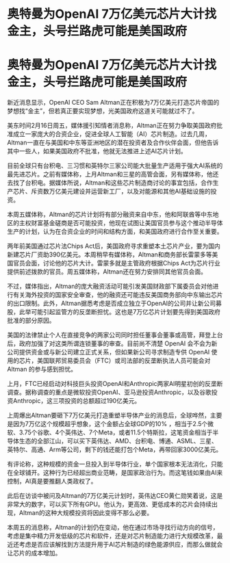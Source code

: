 # 奥特曼为OpenAI 7万亿美元芯片大计找金主，头号拦路虎可能是美国政府

# 奥特曼为OpenAI 7万亿美元芯片大计找金主，头号拦路虎可能是美国政府

新近消息显示，OpenAI CEO Sam Altman正在积极为7万亿美元打造芯片帝国的梦想找“金主”，但若真正要实现梦想，光美国政府这道关可能就过不了。

美东时间2月16日周五，媒体援引知情者消息称，Altman正在努力争取美国政府批准成立一家庞大的合资企业，促进全球人工智能（AI）芯片制造。过去几周，Altman一直在与美国和中东等亚洲地区的潜在投资者及合作伙伴会面，但他告诉其中一些人，如果美国政府不批准，他就无法推进上述AI芯片计划。

目前全球只有台积电、三习惯和英特尔三家公司能大批量生产适用于强大AI系统的最先进芯片。之前有媒体称，上月Altman和三星的高管会面，另有媒体称，他还去找了台积电。据媒体所说，Altman和这些芯片制造商讨论的事宜包括，合作生产芯片、斥资数万亿美元建设并运营新工厂，以及对能源和其他AI基础设施的投资。

本周五媒体称，Altman的芯片计划将有部分融资来自中东，他和阿联酋等中东地区的主权财富基金磋商是否可能投资，他现在试图让美国官员参与这个推动半导体生产的计划，认为在合资企业的时间和结构方面，和美国政府进行合作至关重要。

两年前美国通过芯片法Chips
Act后，美国政府寻求重塑本土芯片产业，要为国内新建芯片厂资助390亿美元。本周稍早有媒体称，Altman和商务部长雷蒙多等美国官员会面，讨论他的芯片大计。雷蒙多就是主管政府根据Chips
Act为芯片行业提供前述拨款的官员。周五媒体称，Altman还在努力安排同其他官员会面。

不过，媒体指出，Altman的庞大融资活动可能引发美国财政部下属委员会对他进行有关海外投资的国家安全审查，他的融资还可能违反美国商务部向中东输出芯片的出口限制。此外，Altman据悉考虑是否成立独立于OpenAI的公司并让新公司募股，此举可能引起监管方的反垄断担忧。这也是7万亿芯片计划要先得到美国政府批准的部分原因。

美国的法律禁止个人在直接竞争的两家公司同时担任董事会董事或高管，拜登上台后，政府加强了对这类所谓连锁董事的审查。目前尚不清楚 OpenAI
会不会为新公司提供资金或与新公司建立正式关系，但如果新公司寻求制造专供 OpenAI
使用的芯片，美国联邦贸易委员会（FTC）或司法部的反垄断执法人员可能会对Altman 的参与感到担忧。

上月，FTC已经启动对科技巨头投资OpenAI和Anthropic两家AI明星初创的反垄断调查。据称调查的重点是微软投资OpenAI、亚马逊投资Anthropic，以及谷歌投资Anthropic，这三项投资的总额超过190亿美元。

上周爆出Altman要砸下7万亿美元打造重塑半导体产业的消息后，全球哗然，主要是因为7万亿这个规模超乎想象，这个金额占全球GDP的10%
，相当于2.5个微软、3.75个谷歌、4个英伟达、7个Meta，或者11.5个特斯拉，这笔资金相当于半导体生态的全部江山，可以买下英伟达、AMD、台积电、博通、ASML、三星、英特尔、高通、Arm等公司，剩下的钱还能打包个Meta，再带回家3000亿美元。

有评论称，这种规模的资金一旦投入到半导体行业，单个国家根本无法消化，只能在全球铺开。这种行为已经超出商业范畴，是国家政治行为。而这笔钱如果由AI来控制，AI真是要推翻人类政权了。

此后在访谈中被问及Altman的7万亿美元计划时，英伟达CEO黄仁勋笑着说，这是非常大的数字，可以买下所有GPU。他认为，更高效、更低成本的芯片会持续出现，Altman的这种大规模投资将因此变得不那么必要。

本周五的消息称，Altman的计划仍在变动，他在通过市场寻找行动方向的信号，考虑是集中精力开发低级的芯片和软件，还是对芯片制造能力进行大规模改革，最近还考虑是否应该解找到方法提升用于AI芯片制造的绿色能源供应，而那么做就会让芯片的成本增加。

